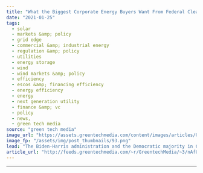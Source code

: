 ```yaml
---
title: "What the Biggest Corporate Energy Buyers Want From Federal Clean Energy Policy"
date: "2021-01-25"
tags: 
  - solar
  - markets &amp; policy
  - grid edge
  - commercial &amp; industrial energy
  - regulation &amp; policy
  - utilities
  - energy storage
  - wind
  - wind markets &amp; policy
  - efficiency
  - escos &amp; financing efficiency
  - energy efficiency
  - energy
  - next generation utility
  - finance &amp; vc
  - policy
  - news,
  - green tech media
source: "green tech media"
image_url: "https://assets.greentechmedia.com/content/images/articles/Google_DataCenter_aerial_windturbines_XL.jpeg"
image_fp: "/assets/img/post_thumbnails/93.png"
lead: "The Biden-Harris administration and the Democratic majority in Congress have an important backer in their quest to achieve an ambitious climate agenda -  corporate America and its increasing hunger for carbon-free energy. On Monday, a notable subset of ..."
article_url: "http://feeds.greentechmedia.com/~r/GreentechMedia/~3/nAfUf0wbMZU/what-the-biggest-corporate-energy-buyers-want-from-federal-clean-energy-policy"
---
```


---
